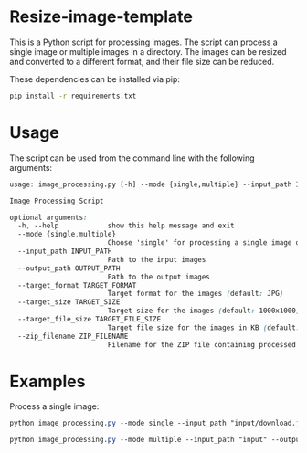 # Resize-image-template

This is a Python script for processing images. The script can process a single image or multiple images in a directory. The images can be resized and converted to a different format, and their file size can be reduced.

These dependencies can be installed via pip:

```bash
pip install -r requirements.txt
```

# Usage

The script can be used from the command line with the following arguments:

```scss
usage: image_processing.py [-h] --mode {single,multiple} --input_path INPUT_PATH --output_path OUTPUT_PATH [--target_format TARGET_FORMAT] [--target_size TARGET_SIZE] [--target_file_size TARGET_FILE_SIZE] [--zip_filename ZIP_FILENAME]

Image Processing Script

optional arguments:
  -h, --help            show this help message and exit
  --mode {single,multiple}
                        Choose 'single' for processing a single image or 'multiple' for processing multiple images
  --input_path INPUT_PATH
                        Path to the input images
  --output_path OUTPUT_PATH
                        Path to the output images
  --target_format TARGET_FORMAT
                        Target format for the images (default: JPG)
  --target_size TARGET_SIZE
                        Target size for the images (default: 1000x1000)
  --target_file_size TARGET_FILE_SIZE
                        Target file size for the images in KB (default: 50)
  --zip_filename ZIP_FILENAME
                        Filename for the ZIP file containing processed images (default: processed_images.zip)

```

# Examples

Process a single image:

```css
python image_processing.py --mode single --input_path "input/download.jpeg" --output_path "output" --target_format "jpeg" --target_size "1000x1000" --target_file_size 50
```

```css
python image_processing.py --mode multiple --input_path "input" --output_path "output" --target_format "jpeg" --target_size "1000x1000" --target_file_size 50 --zip_filename "processed_images.zip"
```
